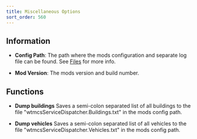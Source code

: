 ```yaml
---
title: Miscellaneous Options
sort_order: 560
---
```

## Information

- **Config Path**:
  The path where the mods configuration and separate log file can be found.
  See [Files](Files.html) for more info.
  
- **Mod Version**:
  The mods version and build number.
  
## Functions

- **Dump buildings**
  Saves a semi-colon separated list of all buildings to the file "wtmcsServiceDispatcher.Buildings.txt" in the mods config path.

- **Dump vehicles**
  Saves a semi-colon separated list of all vehicles to the file "wtmcsServiceDispatcher.Vehicles.txt" in the mods config path.